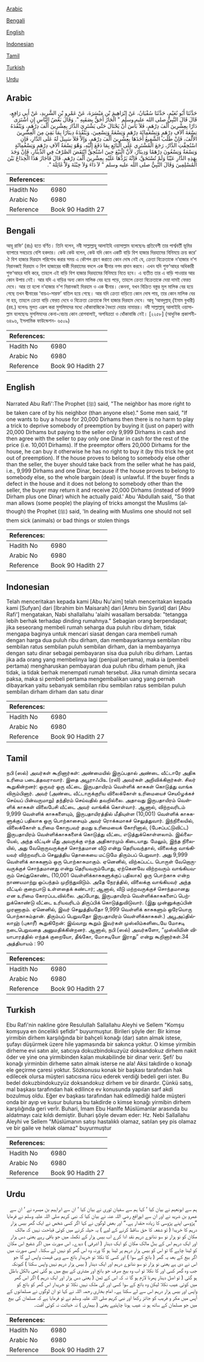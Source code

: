[Arabic](#arabic)

[Bengali](#bengali)

[English](#english)

[Indonesian](#indonesian)

[Tamil](#tamil)

[Turkish](#turkish)

[Urdu](#urdu)

## Arabic


<div dir="rtl" lang="ar" style={{fontSize:'larger',backgroundColor:'#f8f9fa',padding:20}}>
حَدَّثَنَا أَبُو نُعَيْمٍ، حَدَّثَنَا سُفْيَانُ، عَنْ إِبْرَاهِيمَ بْنِ مَيْسَرَةَ، عَنْ عَمْرِو بْنِ الشَّرِيدِ، عَنْ أَبِي رَافِعٍ، قَالَ قَالَ النَّبِيُّ صلى الله عليه وسلم ‏"‏ الْجَارُ أَحَقُّ بِصَقَبِهِ ‏"‏‏.‏ وَقَالَ بَعْضُ النَّاسِ إِنِ اشْتَرَى دَارًا بِعِشْرِينَ أَلْفَ دِرْهَمٍ، فَلاَ بَأْسَ أَنْ يَحْتَالَ حَتَّى يَشْتَرِيَ الدَّارَ بِعِشْرِينَ أَلْفَ دِرْهَمٍ، وَيَنْقُدَهُ تِسْعَةَ آلاَفِ دِرْهَمٍ وَتِسْعَمِائَةَ دِرْهَمٍ وَتِسْعَةً وَتِسْعِينَ، وَيَنْقُدَهُ دِينَارًا بِمَا بَقِيَ مِنَ الْعِشْرِينَ الأَلْفَ، فَإِنْ طَلَبَ الشَّفِيعُ أَخَذَهَا بِعِشْرِينَ أَلْفَ دِرْهَمٍ، وَإِلاَّ فَلاَ سَبِيلَ لَهُ عَلَى الدَّارِ، فَإِنِ اسْتُحِقَّتِ الدَّارُ، رَجَعَ الْمُشْتَرِي عَلَى الْبَائِعِ بِمَا دَفَعَ إِلَيْهِ، وَهْوَ تِسْعَةُ آلاَفِ دِرْهَمٍ وَتِسْعُمِائَةٍ وَتِسْعَةٌ وَتِسْعُونَ دِرْهَمًا وَدِينَارٌ، لأَنَّ الْبَيْعَ حِينَ اسْتُحِقَّ انْتَقَضَ الصَّرْفُ فِي الدِّينَارِ، فَإِنْ وَجَدَ بِهَذِهِ الدَّارِ عَيْبًا وَلَمْ تُسْتَحَقَّ، فَإِنَّهُ يَرُدُّهَا عَلَيْهِ بِعِشْرِينَ أَلْفَ دِرْهَمٍ‏.‏ قَالَ فَأَجَازَ هَذَا الْخِدَاعَ بَيْنَ الْمُسْلِمِينَ وَقَالَ النَّبِيُّ صلى الله عليه وسلم ‏"‏ لاَ دَاءَ وَلاَ خِبْثَةَ وَلاَ غَائِلَةَ ‏"‏‏.‏
</div>
<div style={{backgroundColor:'#f8f9fa',padding:20, marginBottom: 10}}><table> <thead> <tr> <th>References:</th> <th></th> </tr> </thead> <tbody><tr><td>Hadith No</td><td>6980</td></tr><tr><td>Arabic No</td><td>6980</td></tr><tr><td>Reference</td><td>Book 90 Hadith 27</td></tr></tbody></table></div>

## Bengali


<div dir="ltr" lang="bn" style={{fontSize:'larger',backgroundColor:'#f8f9fa',padding:20}}>
আবূ রাফি‘ (রাঃ) হতে বর্ণিত। তিনি বলেন, নবী সাল্লাল্লাহু আলাইহি ওয়াসাল্লাম বলেছেনঃ প্রতিবেশী তার পার্শ্ববর্তী ভূমির ব্যাপারে সবচেয়ে বেশি হকদার। কেউ কেউ বলেন, কেউ যদি কোন একটি বাড়ি বিশ হাজার দিরহামের বিনিময়ে ক্রয় করে’ ঐ বিশ হাজার দিরহাম পরিশোধ করার সময় এ কৌশল গ্রহণ করাতে কোন দোষ নেই যে, ক্রেতা বিক্রেতাকে ন’হাজার ন’শ নিরানব্বই দিরহাম ও বিশ হাজারের বাকী দিরহামের বদলে এক দ্বীনার নগদ প্রদান করবে। এখন যদি শুফ‘আহর অধিকারী শুফ‘আহর দাবি করে, তাহলে এই বাড়ি বিশ হাজার দিরহামের বিনিময়ে নিতে হবে। এ ব্যতীত তার এ বাড়ি পাওয়ার আর কোন উপায় নেই। আর যদি এ বাড়ির অন্য কোন মালিক বের হয়ে পড়ে, তাহলে ক্রেতা বিক্রেতাকে দেয়া দামই ফেরত দেবে। আর তা হলো ন’হাজার ন’শ নিরানব্বই দিরহাম ও এক দ্বীনার। কেননা, যখন বিক্রিত বস্তুর মূল মালিক বের হয়ে গেছে তখন দ্বীনারের ‘বায়এ-সারফ’ বাতিল হয়ে গেছে। আর যদি ক্রেতা বাড়িতে কোন দোষ পায়, তার কোন মালিক বের না হয়, তাহলে ক্রেতা বাড়ি ফেরত দেবে ও বিক্রেতা ক্রেতাকে বিশ হাজার দিরহাম দেবে। আবূ ‘আবদুল্লাহ্ (ইমাম বুখারী) (রহ.) বলেনঃ মূলত এরূপ করা মুসলিমদের মধ্যে ধোঁকাবাজিকে বৈধতা দেয়ার নামান্তর। নবী সাল্লাল্লাহু আলাইহি ওয়াসাল্লাম বলেছেনঃ মুসলিমদের কেনা-বেচায় কোন রোগবালাই, অপবিত্রতা ও ধোঁকাবাজি নেই। [২২৫৮] (আধুনিক প্রকাশনী- ৬৪৯৬, ইসলামিক ফাউন্ডেশন- ৬৫০৯)
</div>
<div style={{backgroundColor:'#f8f9fa',padding:20, marginBottom: 10}}><table> <thead> <tr> <th>References:</th> <th></th> </tr> </thead> <tbody><tr><td>Hadith No</td><td>6980</td></tr><tr><td>Arabic No</td><td>6980</td></tr><tr><td>Reference</td><td>Book 90 Hadith 27</td></tr></tbody></table></div>

## English


<div dir="ltr" lang="en" style={{fontSize:'larger',backgroundColor:'#f8f9fa',padding:20}}>
Narrated Abu Rafi':The Prophet (ﷺ) said, "The neighbor has more right to be taken care of by his neighbor (than anyone else)." Some men said, "If one wants to buy a house for 20,000 Dirhams then there is no harm to play a trick to deprive somebody of preemption by buying it (just on paper) with 20,000 Dirhams but paying to the seller only 9,999 Dirhams in cash and then agree with the seller to pay only one Dinar in cash for the rest of the price (i.e. 10,001 Dirhams). If the preemptor offers 20,000 Dirhams for the house, he can buy it otherwise he has no right to buy it (by this trick he got out of preemption). If the house proves to belong to somebody else other than the seller, the buyer should take back from the seller what he has paid, i.e., 9,999 Dirhams and one Dinar, because if the house proves to belong to somebody else, so the whole bargain (deal) is unlawful. If the buyer finds a defect in the house and it does not belong to somebody other than the seller, the buyer may return it and receive 20,000 Dirhams (instead of 9999 Dirham plus one Dinar) which he actually paid.' Abu 'Abdullah said, "So that man allows (some people) the playing of tricks amongst the Muslims (although) the Prophet (ﷺ) said, 'In dealing with Muslims one should not sell them sick (animals) or bad things or stolen things
</div>
<div style={{backgroundColor:'#f8f9fa',padding:20, marginBottom: 10}}><table> <thead> <tr> <th>References:</th> <th></th> </tr> </thead> <tbody><tr><td>Hadith No</td><td>6980</td></tr><tr><td>Arabic No</td><td>6980</td></tr><tr><td>Reference</td><td>Book 90 Hadith 27</td></tr></tbody></table></div>

## Indonesian


<div dir="ltr" lang="id" style={{fontSize:'larger',backgroundColor:'#f8f9fa',padding:20}}>
Telah menceritakan kepada kami [Abu Nu'aim] telah menceritakan kepada kami [Sufyan] dari [Ibrahim bin Maisarah] dari [Amru bin Syarid] dari [Abu Rafi'] mengatakan, Nabi shallallahu 'alaihi wasallam bersabda: "tetangga lebih berhak terhadap dinding rumahnya." Sebagian orang berpendapat; jika seseorang membeli rumah seharga dua puluh ribu dirham, tidak mengapa baginya untuk mencari siasat dengan cara membeli rumah dengan harga dua puluh ribu dirham, dan membayarkannya sembilan ribu sembilan ratus sembilan puluh sembilan dirham, dan ia membayarnya dengan satu dinar sebagai pembayaran sisa dua puluh ribu dirham. Lantas jika ada orang yang membelinya lagi (penjual pertama), maka ia (pembeli pertama) mengharuskan pembayaran dua puluh ribu dirham penuh, jika tidak, ia tidak berhak menempati rumah tersebut. Jika rumah diminta secara paksa, maka si pembeli pertama mengembalikan uang yang pernah dibayarkan yaitu sebanyak sembilan ribu sembilan ratus sembilan puluh sembilan dirham dirham dan satu dinar
</div>
<div style={{backgroundColor:'#f8f9fa',padding:20, marginBottom: 10}}><table> <thead> <tr> <th>References:</th> <th></th> </tr> </thead> <tbody><tr><td>Hadith No</td><td>6980</td></tr><tr><td>Arabic No</td><td>6980</td></tr><tr><td>Reference</td><td>Book 90 Hadith 27</td></tr></tbody></table></div>

## Tamil


<div dir="ltr" lang="ta" style={{fontSize:'larger',backgroundColor:'#f8f9fa',padding:20}}>
நபி (ஸல்) அவர்கள் கூறினார்கள்: அண்மையில் இருப்பதால் அண்டை வீட்டாரே அதிக உரிமை படைத்தவராவார். இதை அபூராஃபிஉ (ரலி) அவர்கள் அறிவிக்கிறார்கள். சிலர் கூறுகின்றனர்: ஒருவர் ஒரு வீட்டை இருபதாயிரம் வெள்ளிக் காசுகள் கொடுத்து வாங்க விரும்பினார். அவர் (அண்டை வீட்டாருக்குரிய விலைக்கோள் உரிமையைச் செயóழக்கச் செய்யப் பின்வருமாறு) தந்திரம் செய்வதில் தவறில்லை. அதாவது இருபதாயிரம் வெள்ளிக் காசுகள் விலைபேசி வீட்டை அவர் வாங்கிக் கொள்வார். ஆனால், விற்றவரிடம் 9,999 வெள்ளிக் காசுகளையும், இருபதாயிரத்தில் மீதியுள்ள (10,001) வெள்ளிக் காசுகளுக்குப் பதிலாக ஒரு பொற்காசையும் அவர் ரொக்கமாகச் செலுத்துவார். இந்நிலையில், விலைக்கோள் உரிமை கோருபவர் தமது உரிமையைக் கோரினால், (பேசப்பட்டுவிட்ட) இருபதாயிரம் வெள்ளிக்காசுகளைக் கொடுத்து வீட்டை எடுத்துக்கொள்ளலாம். இல்லையேல், அந்த வீட்டின் மீது அவருக்கு எந்த அதிகாரமும் கிடையாது. மேலும், இந்த நிலையில், அது வேறொருவருக்குச் சொந்தமான வீடு என்று தெரியவந்தால், விலைக்கு வாங்கியவர் விற்றவரிடம் செலுத்திய தொகையை மட்டுமே திரும்பப் பெறுவார். அது 9,999 வெள்ளிக் காசுகளும் ஒரு பொற்காசுமாகும். ஏனெனில், விற்கப்பட்ட பொருள் வேறொருவருக்குச் சொந்தமானது என்று தெரியவரும்போது, ஏற்கெனவே விற்றவரும் வாங்கியவரும் செய்துகொண்ட (10,001 வெள்ளிக்காசுகளுக்குப் பதிலாக) ஒரு பொற்காசு என்ற நாணயமாற்று ஒப்பந்தம் முறிந்துவிடும். அதே நேரத்தில், விலைக்கு வாங்கியவர் அந்த வீட்டில் குறைபாடு உள்ளதைக் கண்டார்; ஆனால், வீடு மற்றவருக்குச் சொந்தமானது என உரிமை கோரப்படவில்லை. அப்போது, இருபதாயிரம் வெள்ளிக்காசுகளைப் பெற்றுக்கொண்டு வீட்டை உரியவரிடம் திருப்பிக் கொடுத்துவிடுவார். (இது முன்னுக்குப்பின் முரணாகும். ஏனெனில், இவர் செலுத்தியதோ 9,999 வெள்ளிக் காசுகளும் ஒரேயொரு பொற்காசும்தான். திரும்பப் பெறுவதோ இருபதாயிரம் வெள்ளிக்காசுகள்.) அபூஅப்தில்லாஹ் (புகாரீ) கூறுகிறேன்: இவ்வாறு கூறும் இவர்கள் முஸ்லிம்களிடையே மோசடி நடைபெறுவதை அனுமதிக்கின்றனர். ஆனால், நபி (ஸல்) அவர்களோ, “முஸ்லிமின் வியாபாரத்தில் எந்தக் குறையோ, தீங்கோ, மோசடியோ இராது” என்று கூறினார்கள்.34 அத்தியாயம் : 90
</div>
<div style={{backgroundColor:'#f8f9fa',padding:20, marginBottom: 10}}><table> <thead> <tr> <th>References:</th> <th></th> </tr> </thead> <tbody><tr><td>Hadith No</td><td>6980</td></tr><tr><td>Arabic No</td><td>6980</td></tr><tr><td>Reference</td><td>Book 90 Hadith 27</td></tr></tbody></table></div>

## Turkish


<div dir="ltr" lang="tr" style={{fontSize:'larger',backgroundColor:'#f8f9fa',padding:20}}>
Ebu Rafi'nin nakline göre Resulullah Sallallahu Aleyhi ve Sellem "Komşu komşuya en öncelikli şefidir" buyurmuştur. Birileri şöyle der: Bir kimse yirmibin dirhem karşılığında bir bahçeli konağı (dar) satın almak istese, şufayı düşürmek üzere hile yapmasında bir sakınca yoktur. O kimse yirmibin dirheme evi satın alır, satıcıya dokuzbindokuzyüz doksandokuz dirhem nakit öder ve yine ona yirmibinden kalan mukabilinde bir dinar verir. Şefi' bu konağı yirminbin dirheme satın almak isterse ne ala! Aksi takdirde o konağı ele geçirme çaresi yoktur. Sözkonusu konak bir başkası tarafından hak edilecek olursa müşteri satıcısına rücu ederek verdiği bedeli geri ister. Bu bedel dokuzbindokuzyüz doksandokuz dirhem ve bir dinardır. Çünkü satış, mal başkası tarafından hak edilince ev konusunda yapılan sarf akdi bozulmuş oldu. Eğer ev başkası tarafından hak edilmediği halde müşteri onda bir ayıp ve kusur bulursa bu takdirde o kimse konağı yirmibin dirhem karşılığında geri verİr. Buhari, İmam Ebu HanIfe Müslümanlar arasında bu aldatmayı caiz kıldı demiştir. Buhari şöyle devam eder: Hz. Nebi Sallallahu Aleyhi ve Sellem "Müslümanın satışı hastalıklı olamaz, satılan şey pis olamaz ve bir gaile ve helak olamaz" buyurmuştur
</div>
<div style={{backgroundColor:'#f8f9fa',padding:20, marginBottom: 10}}><table> <thead> <tr> <th>References:</th> <th></th> </tr> </thead> <tbody><tr><td>Hadith No</td><td>6980</td></tr><tr><td>Arabic No</td><td>6980</td></tr><tr><td>Reference</td><td>Book 90 Hadith 27</td></tr></tbody></table></div>

## Urdu


<div dir="rtl" lang="ur" style={{fontSize:'larger',backgroundColor:'#f8f9fa',padding:20}}>
ہم سے ابونعیم نے بیان کیا ‘ کہا ہم سے سفیان ثوری نے بیان کیا ‘ ان سے ابراہیم بن میسرہ نے ‘ ان سے عمرو بن شرید نے اور ان سے ابورافع رضی اللہ عنہ نے بیان کیا کہ نبی کریم صلی اللہ علیہ وسلم نے فرمایا ”پڑوسی اپنے پڑوسی کا زیادہ حقدار ہے۔“ اور بعض لوگوں نے کہا اگر کسی شخص نے ایک گھر بیس ہزار درہم کا خریدا ( تو شفعہ کا حق ساقط کرنے کے لیے ) یہ حیلہ کرنے میں کوئی قباحت نہیں کہ مالک مکان کو نو ہزار نو سو ننانوے درہم نقد ادا کرے اب بیس ہزار کے تکملہ میں جو باقی رہے یعنی دس ہزار اور ایک درہم اس کے بدل مالک مکان کو ایک دینار ( اشرفی ) دیدے۔ اس صورت میں اگر شفیع اس مکان کو لینا چاہے گا تو اس کو بیس ہزار درہم پر لینا ہو گا ورنہ وہ اس گھر کو نہیں لے سکتا۔ ایسی صورت میں اگر بیع کے بعد یہ گھر ( بائع کے سوا ) اور کسی کا نکلا تو خریدار بائع سے وہی قیمت واپس لے گا جو اس نے دی ہے یعنی نو ہزار نو سو ننانوے درہم اور ایک دینار ( بیس ہزار درہم نہیں واپس سکتا ) کیونکہ جب وہ گھر کسی اور کا نکلا تو اب وہ بیع صرف جو بائع اور مشتری کے بیچ میں ہو گئی تھی بالکل باطل ہو گئی ( تو اصل دینار پھرنا لازم ہو گا نہ کہ اس کے ثمن ( یعنی دس ہزار اور ایک درہم ) اگر اس گھر میں کوئی عیب نکلا لیکن وہ بائع کے سوا کسی اور کی ملک نہیں نکلا تو خریدار اس گھر کو بائع کو واپس اور بیس ہزار درہم اس سے لے سکتا ہے۔ امام بخاری رحمہ اللہ نے کہا تو ان لوگوں نے مسلمانوں کے آپس میں مکر و فریب کو جائز رکھا اور نبی کریم صلی اللہ علیہ وسلم نے تو فرمایا ہے کہ مسلمان کی بیع میں جو مسلمان کے ساتھ ہو نہ عیب ہونا چاہئیے یعنی ( بیماری ) نہ خباثت نہ کوئی آفت۔
</div>
<div style={{backgroundColor:'#f8f9fa',padding:20, marginBottom: 10}}><table> <thead> <tr> <th>References:</th> <th></th> </tr> </thead> <tbody><tr><td>Hadith No</td><td>6980</td></tr><tr><td>Arabic No</td><td>6980</td></tr><tr><td>Reference</td><td>Book 90 Hadith 27</td></tr></tbody></table></div>